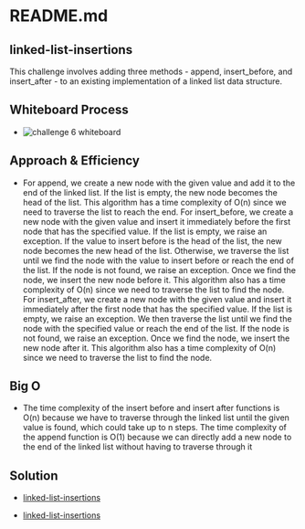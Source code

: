 
# README.md

## linked-list-insertions

This challenge involves adding three methods - append, insert_before, and insert_after - to an existing implementation of a linked list data structure.

## Whiteboard Process

- ![challenge 6 whiteboard](code_challenge_6_whiteboard.png)

## Approach & Efficiency

- For append, we create a new node with the given value and add it to the end of the linked list. If the list is empty, the new node becomes the head of the list. This algorithm has a time complexity of O(n) since we need to traverse the list to reach the end.
For insert_before, we create a new node with the given value and insert it immediately before the first node that has the specified value. If the list is empty, we raise an exception. If the value to insert before is the head of the list, the new node becomes the new head of the list. Otherwise, we traverse the list until we find the node with the value to insert before or reach the end of the list. If the node is not found, we raise an exception. Once we find the node, we insert the new node before it. This algorithm also has a time complexity of O(n) since we need to traverse the list to find the node.
For insert_after, we create a new node with the given value and insert it immediately after the first node that has the specified value. If the list is empty, we raise an exception. We then traverse the list until we find the node with the specified value or reach the end of the list. If the node is not found, we raise an exception. Once we find the node, we insert the new node after it. This algorithm also has a time complexity of O(n) since we need to traverse the list to find the node.

## Big O

- The time complexity of the insert before and insert after functions is O(n) because we have to traverse through the linked list until the given value is found, which could take up to n steps. The time complexity of the append function is O(1) because we can directly add a new node to the end of the linked list without having to traverse through it

## Solution

- [linked-list-insertions](linked_list_insertions.py)

- [linked-list-insertions](linked_list/linked-list-insertions/README.md)
